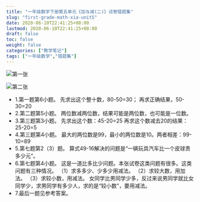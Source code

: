 ```yaml
---
title: "一年级数学下册第五单元《加与减(二)》试卷错题集"
slug: "first-grade-math-xia-unit5"
date: 2020-06-10T22:41:25+08:00
lastmod: 2020-06-10T22:41:25+08:00
draft: false
toc: false
weight: false
categories: ["教学笔记"]
tags: ["一年级数学","错题集"]
---
```


![第一张](https://cdn.jsdelivr.net/gh/iwyang/pic/20200721154336.jpg)

![第二张](https://cdn.jsdelivr.net/gh/iwyang/pic/20200721154354.jpg)

+ 1.第一题第6小题。
  先求出这个整十数，80-50=30；
  再求正确结果，50-30=20
+ 2.第二题第5小题。
  两位数减两位数，结果可能是两位数，也可能是一位数。
+ 3.第三题第3小题。
  先求出这个数：45-20=25
  再求这个数减去20的结果：25-20=5
+ 4.第三题第4小题。
  最大的两位数是99，最小的两位数是10。两者相差：99-10=89
+ 5.第七题第2（3）题。
  算式49-16解决的问题是“一辆玩具汽车比一个皮球贵多少元”。
+ 6.第七题第4小题。
  这是一道比多比少问题。本张试卷这类问题有很多。这类问题有三种情况。
  （1）求多多少、少多少用减法。
  （2）求较大数，用加法。
  （3）求较小数，用减法。
  女同学比男同学少多，反过来说男同学就比女同学少，求男同学有多少人，求的是“较小数”，要用减法。
+ 7.最后一题见参考答案。